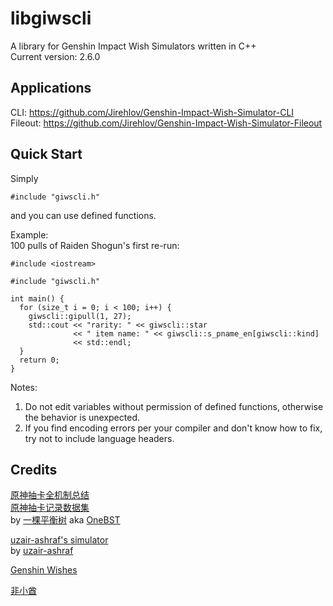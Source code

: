 # libgiwscli
A library for Genshin Impact Wish Simulators written in C++\
Current version: 2.6.0

## Applications
CLI: https://github.com/Jirehlov/Genshin-Impact-Wish-Simulator-CLI \
Fileout: https://github.com/Jirehlov/Genshin-Impact-Wish-Simulator-Fileout

## Quick Start
Simply
```
#include "giwscli.h"
```
and you can use defined functions.

Example:\
100 pulls of Raiden Shogun's first re-run: 
```
#include <iostream>

#include "giwscli.h"

int main() {
  for (size_t i = 0; i < 100; i++) {
    giwscli::gipull(1, 27);
    std::cout << "rarity: " << giwscli::star
              << " item name: " << giwscli::s_pname_en[giwscli::kind]
              << std::endl;
  }
  return 0;
}
```

Notes:
1. Do not edit variables without permission of defined functions, otherwise the behavior is unexpected.
2. If you find encoding errors per your compiler and don't know how to fix, try not to include language headers.

## Credits

[原神抽卡全机制总结](https://www.bilibili.com/read/cv10468091)\
[原神抽卡记录数据集](https://github.com/OneBST/GI_gacha_dataset)\
by [一棵平衡树](https://space.bilibili.com/6165300) aka [OneBST](https://github.com/OneBST)

[uzair-ashraf's simulator](https://github.com/uzair-ashraf/genshin-impact-wish-simulator)\
by [uzair-ashraf](https://github.com/uzair-ashraf/)

[Genshin Wishes](https://genshin-wishes.com)

[非小酋](https://feixiaoqiu.com)
